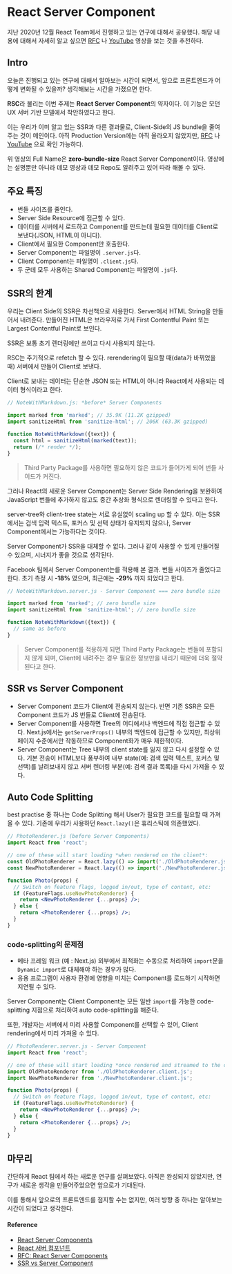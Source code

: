 # React Server Component

지난 2020년 12월 React Team에서 진행하고 있는 연구에 대해서 공유했다. 해당 내용에 대해서 자세히 알고 싶으면 [RFC](https://github.com/reactjs/rfcs/blob/bf51f8755ddb38d92e23ad415fc4e3c02b95b331/text/0000-server-components.md) 나 [YouTube](https://www.youtube.com/watch?v=TQQPAU21ZUw&feature=emb_title) 영상을 보는 것을 추천하다.

## Intro

오늘은 진행되고 있는 연구에 대해서 알아보는 시간이 되면서, 앞으로 프론트엔드가 어떻게 변화될 수 있을까? 생각해보는 시간을 가졌으면 한다.

**RSC**라 불리는 이번 주제는 **React Server Component**의 약자이다. 이 기능은 모던 UX 서버 기반 모델에서 착안하였다고 한다.

이는 우리가 이미 알고 있는 SSR과 다른 결과물로, Client-Side의 JS bundle을 줄여주는 것이 메인이다. 아직 Production Version에는 아직 올라오지 않았지만, [RFC](https://github.com/reactjs/rfcs/blob/bf51f8755ddb38d92e23ad415fc4e3c02b95b331/text/0000-server-components.md) 나 [YouTube](https://www.youtube.com/watch?v=TQQPAU21ZUw&feature=emb_title) 으로 확인 가능하다.

위 영상의 Full Name은 **zero-bundle-size** React Server Component이다. 영상에는 설명뿐만 아니라 데모 영상과 데모 Repo도 알려주고 있어 따라 해볼 수 있다.

## 주요 특징

- 번들 사이즈를 줄인다.
- Server Side Resource에 접근할 수 있다.
- 데이터를 서버에서 로드하고 Component를 만드는데 필요한 데이터를 Client로 보낸다(JSON, HTML이 아니다).
- Client에서 필요한 Component만 호출한다.
- Server Component는 파일명이 `.server.js`다.
- Client Component는 파일명이 `.client.js`다.
- 두 군데 모두 사용하는 Shared Component는 파일명이 `.js`다.

## SSR의 한계

우리는 Client Side의 SSR은 차선책으로 사용한다. Server에서 HTML String을 만들어서 내려준다. 만들어진 HTML은 브라우저로 가서 First Contentful Paint 또는 Largest Contentful Paint로 보인다.

SSR은 보통 초기 렌더링에만 쓰이고 다시 사용되지 않는다.

RSC는 주기적으로 refetch 할 수 있다. rerendering이 필요할 때(data가 바뀌었을 때) 서버에서 만들어 Client로 보낸다.

Client로 보내는 데이터는 단순한 JSON 또는 HTML이 아니라 React에서 사용되는 데이터 형식이라고 한다.

```jsx
// NoteWithMarkdown.js: *before* Server Components

import marked from 'marked'; // 35.9K (11.2K gzipped)
import sanitizeHtml from 'sanitize-html'; // 206K (63.3K gzipped)

function NoteWithMarkdown({text}) {
  const html = sanitizeHtml(marked(text));
  return (/* render */);
}
```

> Third Party Package를 사용하면 필요하지 않은 코드가 들어가게 되어 번들 사이드가 커진다.

그러나 React의 새로운 Server Component는 Server Side Rendering을 보완하여 JavaScript 번들에 추가하지 않고도 중간 추상화 형식으로 렌더링할 수 있다고 한다.

server-tree와 client-tree state는 서로 유실없이 scaling up 할 수 있다. 이는 SSR에서는 검색 입력 텍스트, 포커스 및 선택 상태가 유지되지 않으나, Server Component에서는 가능하다는 것이다.

Server Component가 SSR을 대체할 수 없다. 그러나 같이 사용할 수 있게 만들어질 수 있으며, 시너지가 좋을 것으로 생각된다.

Facebook 팀에서 Server Component는를 적용해 본 결과. 번들 사이즈가 줄었다고 한다. 초기 측정 시 **-18%** 였으며, 최근에는 **-29%** 까지 되었다고 한다. 

```jsx
// NoteWithMarkdown.server.js - Server Component === zero bundle size

import marked from 'marked'; // zero bundle size
import sanitizeHtml from 'sanitize-html'; // zero bundle size

function NoteWithMarkdown({text}) {
  // same as before
}
```

> Server Component를 적용하게 되면 Third Party Package는 번들에 포함되지 않게 되며, Client에 내려주는 경우 필요한 정보만을 내리기 때문에 더욱 절약된다고 한다.

## SSR vs Server Component

- Server Component 코드가 Client에 전송되지 않는다. 반면 기존 SSR은 모든 Component 코드가 JS 번들로 Client에 전송된다.
- Server Component를 사용하면 Tree의 어디에서나 백엔드에 직접 접근할 수 있다. Next.js에서는 `getServerProps()` 내부의 백엔드에 접근할 수 있지만, 최상위 페이지 수준에서만 작동하므로 Component화가 매우 제한적이다.
- Server Component는 Tree 내부의 client state를 잃지 않고 다시 설정할 수 있다. 기본 전송이 HTML보다 풍부하여 내부 state(예: 검색 입력 텍스트, 포커스 및 선택)를 날려보내지 않고 서버 렌더링 부분(예: 검색 결과 목록)을 다시 가져올 수 있다.

## Auto Code Splitting

best practise 중 하나는 Code Splitting 해서 User가 필요한 코드를 필요할 때 가져올 수 있다. 기존에 우리가 사용하던 `React.lazy()`은 휴리스틱에 의존했었다.

```jsx
// PhotoRenderer.js (before Server Components)
import React from 'react';

// one of these will start loading *when rendered on the client*:
const OldPhotoRenderer = React.lazy(() => import('./OldPhotoRenderer.js'));
const NewPhotoRenderer = React.lazy(() => import('./NewPhotoRenderer.js'));

function Photo(props) {
  // Switch on feature flags, logged in/out, type of content, etc:
  if (FeatureFlags.useNewPhotoRenderer) {
    return <NewPhotoRenderer {...props} />; 
  } else {
    return <PhotoRenderer {...props} />;
  }
}
```

### code-splitting의 문제점

- 메타 프레임 워크 (예 : Next.js) 외부에서 최적화는 수동으로 처리하여 `import`문을 `Dynamic import`로 대체해야 하는 경우가 많다.
- 응용 프로그램이 사용자 환경에 영향을 미치는 Component를 로드하기 시작하면 지연될 수 있다.

Server Component는 Client Component는 모든 일반 `import`를 가능한 code-splitting 지점으로 처리하여 auto code-splitting을 해준다.

또한, 개발자는 서버에서 미리 사용할 Component를 선택할 수 있어, Client rendering에서 미리 가져올 수 있다.

```jsx
// PhotoRenderer.server.js - Server Component
import React from 'react';

// one of these will start loading *once rendered and streamed to the client*:
import OldPhotoRenderer from './OldPhotoRenderer.client.js';
import NewPhotoRenderer from './NewPhotoRenderer.client.js';

function Photo(props) {
  // Switch on feature flags, logged in/out, type of content, etc:
  if (FeatureFlags.useNewPhotoRenderer) {
    return <NewPhotoRenderer {...props} />;
  } else {
    return <PhotoRenderer {...props} />;
  }
}
```

## 마무리

간단하게 React 팀에서 하는 새로운 연구를 살펴보았다. 아직은 완성되지 않았지만, 연구가 새로운 생각을 만들어주었으면 앞으로가 기대된다.

이를 통해서 앞으로의 프론트엔드를 점지할 수는 없지만, 여러 방향 중 하나는 알아보는 시간이 되었다고 생각한다.

#### Reference

- [React Server Components](https://addyosmani.com/blog/react-server-components)
- [React 서버 컴포넌트](https://ui.toast.com/weekly-pick/ko_20210119)
- [RFC: React Server Components](https://github.com/reactjs/rfcs/blob/bf51f8755ddb38d92e23ad415fc4e3c02b95b331/text/0000-server-components.md#summary)
- [SSR vs Server Component](https://news.ycombinator.com/item?id=25499171)